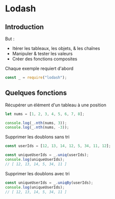 # Lodash

## Introduction

But :

- Itérer les tableaux, les objets, & les chaînes
- Manipuler & tester les valeurs
- Créer des fonctions composites
  
Chaque exemple requiert d'abord

```js
const _ = require("lodash");
```
## Quelques fonctions

Récupérer un élément d'un tableau à une position

```js
let nums = [1, 2, 3, 4, 5, 6, 7, 8];

console.log(_.nth(nums, 3));
console.log(_.nth(nums, -3));
```

Supprimer les doublons sans tri

```js
const userIds = [12, 13, 14, 12, 5, 34, 11, 12];

const uniqueUserIds = _.uniq(userIds);
console.log(uniqueUserIds);
// [ 12, 13, 14, 5, 34, 11 ]
```

Supprimer les doublons avec tri

```js
const uniqueUserIds = _.uniqBy(userIds);
console.log(uniqueUserIds);
// [ 12, 13, 14, 5, 34, 11 ]
```